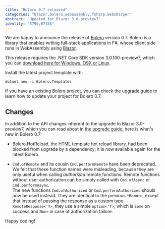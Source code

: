 ```yaml
---
title: "Bolero 0.7 released"
categories: "blazor,bolero,webassembly,fsharp,websharper"
abstract: "Updated for Blazor 3.0-preview7"
identity: "5790,87155"
---
```

We are happy to announce the release of [Bolero](https://fsbolero.io) version 0.7. Bolero is a library that enables writing full-stack applications in F#, whose client side runs in WebAssembly using [Blazor](https://blazor.net).

This release requires the .NET Core SDK version 3.0.100-preview7, which you can [download here for Windows, OSX or Linux](https://dotnet.microsoft.com/download/dotnet-core/3.0).

Install the latest project template with:

```shell
dotnet new -i Bolero.Templates
```

If you have an existing Bolero project, you can check [the upgrade guide](https://fsbolero.io/docs/Upgrade) to learn how to update your project for Bolero 0.7.

## Changes

In addition to the API changes inherent to the upgrade to Blazor 3.0-preview7, which you can read about in [the upgrade guide](https://fsbolero.io/docs/Upgrade), here is what's new in Bolero 0.7:

* Bolero.HotReload, the HTML template hot reload library, had been blocked from upgrade by a dependency; it is now available again for the latest Bolero.

* `Cmd.ofRemote` and its cousin `Cmd.performRemote` have been deprecated. We felt that these function names were misleading, because they are only useful when calling *authorized* remote functions. Remote functions without user authorization can be simply called with `Cmd.ofAsync` or `Cmd.performAsync`.  
    The new functions `Cmd.ofAuthorized` or `Cmd.performAuthorized` should now be used instead. They are identical to the previous `*Remote`, except that instead of passing the response as a custom type `RemoteResponse<'T>`, they use a simple `option<'T>`, which is `Some` on success and `None` in case of authorization failure.

Happy coding!
